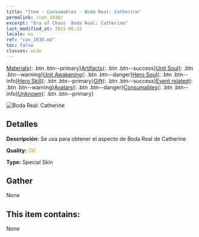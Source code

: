 ```yaml
---
title: "Item - Consumables - Boda Real: Catherine"
permalink: /con_1030/
excerpt: "Era of Chaos  Boda Real: Catherine"
last_modified_at: 2021-06-22
locale: es
ref: "con_1030.md"
toc: false
classes: wide
---
```

 [Materials](/ItemsES/){: .btn .btn--primary}[Artifacts](/ItemsES/Artifacts/){: .btn .btn--success}[Unit Soul](/ItemsES/UnitSoul/){: .btn .btn--warning}[Unit Awakening](/ItemsES/UnitAwakening/){: .btn .btn--danger}[Hero Soul](/ItemsES/HeroSoul/){: .btn .btn--info}[Hero Skill](/ItemsES/HeroSkill/){: .btn .btn--primary}[Gift](/ItemsES/Gift/){: .btn .btn--success}[Event related](/ItemsES/Events/){: .btn .btn--warning}[Avatars](/ItemsES/Avatars/){: .btn .btn--danger}[Consumables](/ItemsES/Consumables/){: .btn .btn--info}[Unknown](/ItemsES/Unknown/){: .btn .btn--primary}

 ![Boda Real: Catherine](/images/h/h_Catherine7.jpg)

## Detalles
 **Descripción:** Se usa para obtener el aspecto de Boda Real de Catherine

 **Quality:** <span style="color: #FF8C00">OK</span>

 **Type:** Special Skin

## Gather

  None

## This item contains:

  None

